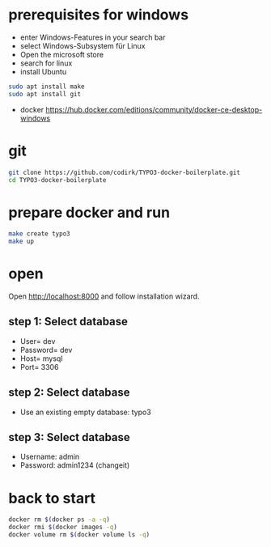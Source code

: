 # prerequisites for windows
* enter Windows-Features in your search bar 
* select Windows-Subsystem für Linux
* Open the microsoft store
* search for linux
* install Ubuntu
```bash
sudo apt install make
sudo apt install git
```
* docker <https://hub.docker.com/editions/community/docker-ce-desktop-windows>

# git
```bash
git clone https://github.com/codirk/TYPO3-docker-boilerplate.git
cd TYPO3-docker-boilerplate
```

# prepare docker and run
```bash
make create typo3
make up
```

# open 
Open <http://localhost:8000> and follow installation wizard.


## step 1: Select database

* User= dev 
* Password= dev
* Host= mysql
* Port= 3306

## step 2: Select database
* Use an existing empty database: typo3

## step 3: Select database
* Username: admin
* Password: admin1234 (changeit)

# back to start
```bash
docker rm $(docker ps -a -q)
docker rmi $(docker images -q)
docker volume rm $(docker volume ls -q)
```
